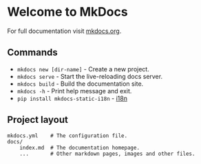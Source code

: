 # Welcome to MkDocs

For full documentation visit [mkdocs.org](https://www.mkdocs.org).

## Commands

* `mkdocs new [dir-name]` - Create a new project.
* `mkdocs serve` - Start the live-reloading docs server.
* `mkdocs build` - Build the documentation site.
* `mkdocs -h` - Print help message and exit.
* `pip install mkdocs-static-i18n` - [i18n](https://ultrabug.github.io/mkdocs-static-i18n/)

## Project layout

    mkdocs.yml    # The configuration file.
    docs/
        index.md  # The documentation homepage.
        ...       # Other markdown pages, images and other files.
